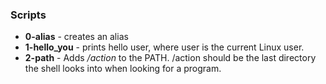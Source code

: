 ### Scripts
* **0-alias** - creates an alias
* **1-hello_you** - prints hello user, where user is the current Linux user.
* **2-path** - Adds */action* to the PATH. /action should be the last directory the shell looks into when looking for a program.
